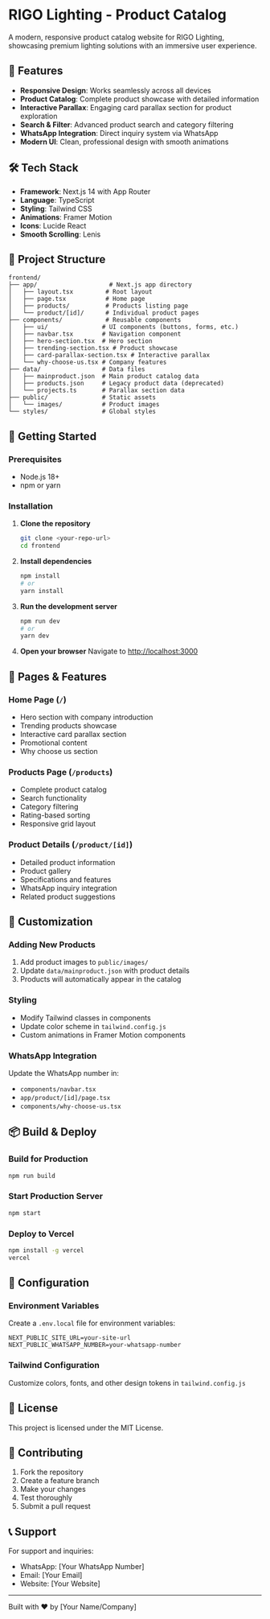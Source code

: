 # RIGO Lighting - Product Catalog

A modern, responsive product catalog website for RIGO Lighting, showcasing premium lighting solutions with an immersive user experience.

## 🚀 Features

- **Responsive Design**: Works seamlessly across all devices
- **Product Catalog**: Complete product showcase with detailed information
- **Interactive Parallax**: Engaging card parallax section for product exploration
- **Search & Filter**: Advanced product search and category filtering
- **WhatsApp Integration**: Direct inquiry system via WhatsApp
- **Modern UI**: Clean, professional design with smooth animations

## 🛠️ Tech Stack

- **Framework**: Next.js 14 with App Router
- **Language**: TypeScript
- **Styling**: Tailwind CSS
- **Animations**: Framer Motion
- **Icons**: Lucide React
- **Smooth Scrolling**: Lenis

## 📁 Project Structure

```
frontend/
├── app/                    # Next.js app directory
│   ├── layout.tsx         # Root layout
│   ├── page.tsx           # Home page
│   ├── products/          # Products listing page
│   └── product/[id]/      # Individual product pages
├── components/            # Reusable components
│   ├── ui/               # UI components (buttons, forms, etc.)
│   ├── navbar.tsx        # Navigation component
│   ├── hero-section.tsx  # Hero section
│   ├── trending-section.tsx # Product showcase
│   ├── card-parallax-section.tsx # Interactive parallax
│   └── why-choose-us.tsx # Company features
├── data/                 # Data files
│   ├── mainproduct.json  # Main product catalog data
│   ├── products.json     # Legacy product data (deprecated)
│   └── projects.ts       # Parallax section data
├── public/               # Static assets
│   └── images/           # Product images
└── styles/               # Global styles
```

## 🚀 Getting Started

### Prerequisites

- Node.js 18+ 
- npm or yarn

### Installation

1. **Clone the repository**
   ```bash
   git clone <your-repo-url>
   cd frontend
   ```

2. **Install dependencies**
   ```bash
   npm install
   # or
   yarn install
   ```

3. **Run the development server**
   ```bash
   npm run dev
   # or
   yarn dev
   ```

4. **Open your browser**
   Navigate to [http://localhost:3000](http://localhost:3000)

## 📱 Pages & Features

### Home Page (`/`)
- Hero section with company introduction
- Trending products showcase
- Interactive card parallax section
- Promotional content
- Why choose us section

### Products Page (`/products`)
- Complete product catalog
- Search functionality
- Category filtering
- Rating-based sorting
- Responsive grid layout

### Product Details (`/product/[id]`)
- Detailed product information
- Product gallery
- Specifications and features
- WhatsApp inquiry integration
- Related product suggestions

## 🎨 Customization

### Adding New Products
1. Add product images to `public/images/`
2. Update `data/mainproduct.json` with product details
3. Products will automatically appear in the catalog

### Styling
- Modify Tailwind classes in components
- Update color scheme in `tailwind.config.js`
- Custom animations in Framer Motion components

### WhatsApp Integration
Update the WhatsApp number in:
- `components/navbar.tsx`
- `app/product/[id]/page.tsx`
- `components/why-choose-us.tsx`

## 📦 Build & Deploy

### Build for Production
```bash
npm run build
```

### Start Production Server
```bash
npm start
```

### Deploy to Vercel
```bash
npm install -g vercel
vercel
```

## 🔧 Configuration

### Environment Variables
Create a `.env.local` file for environment variables:
```env
NEXT_PUBLIC_SITE_URL=your-site-url
NEXT_PUBLIC_WHATSAPP_NUMBER=your-whatsapp-number
```

### Tailwind Configuration
Customize colors, fonts, and other design tokens in `tailwind.config.js`

## 📄 License

This project is licensed under the MIT License.

## 🤝 Contributing

1. Fork the repository
2. Create a feature branch
3. Make your changes
4. Test thoroughly
5. Submit a pull request

## 📞 Support

For support and inquiries:
- WhatsApp: [Your WhatsApp Number]
- Email: [Your Email]
- Website: [Your Website]

---

Built with ❤️ by [Your Name/Company]
